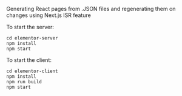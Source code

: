 Generating React pages from .JSON files and
regenerating them on changes using Next.js ISR feature

To start the server:

    cd elementor-server
    npm install
    npm start

To start the client:

    cd elementor-client
    npm install
    npm run build
    npm start